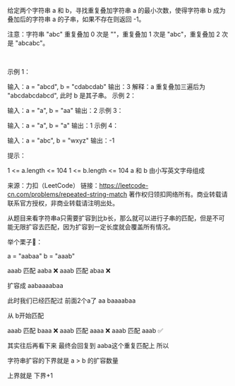 给定两个字符串 a 和 b，寻找重复叠加字符串 a 的最小次数，使得字符串 b 成为叠加后的字符串 a 的子串，如果不存在则返回 -1。

注意：字符串 "abc" 重复叠加 0 次是 ""，重复叠加 1 次是 "abc"，重复叠加 2 次是 "abcabc"。

 

示例 1：

输入：a = "abcd", b = "cdabcdab"
输出：3
解释：a 重复叠加三遍后为 "abcdabcdabcd", 此时 b 是其子串。
示例 2：

输入：a = "a", b = "aa"
输出：2
示例 3：

输入：a = "a", b = "a"
输出：1
示例 4：

输入：a = "abc", b = "wxyz"
输出：-1
 

提示：

1 <= a.length <= 104
1 <= b.length <= 104
a 和 b 由小写英文字母组成

来源：力扣（LeetCode）
链接：https://leetcode-cn.com/problems/repeated-string-match
著作权归领扣网络所有。商业转载请联系官方授权，非商业转载请注明出处。


从题目来看字符串a只需要扩容到比b长，那么就可以进行子串的匹配，但是不可能无限扩容去匹配，因为扩容到一定长度就会覆盖所有情况。

举个栗子🌰：

a = "aabaa"
b = "aaab"

aaab 匹配 aaba  ❌
aaab 匹配 abaa  ❌

扩容成 aabaaaabaa

此时我们已经匹配过 前面2个a了 
aa baaaabaa

从 b开始匹配 

aaab 匹配  baaa ❌
aaab 匹配  aaaa ❌
aaab 匹配  aaab ✅

其实往后再看下来 最终会回复到 aaba这个重复匹配上 所以

字符串扩容的下界就是 a > b 的扩容数量 

上界就是 下界+1 

